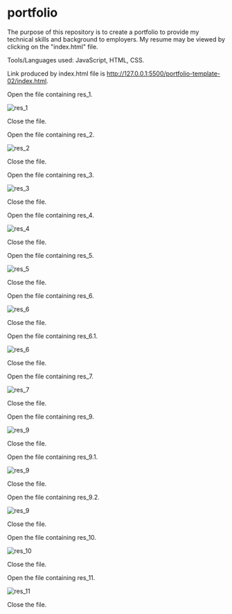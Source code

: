 # portfolio

The purpose of this repository is to create a portfolio to provide my technical skills and background to employers. My resume may be viewed by clicking on the "index.html" file.

Tools/Languages used: JavaScript, HTML, CSS.

Link produced by index.html file is http://127.0.0.1:5500/portfolio-template-02/index.html.

Open the file containing res_1.

![res_1](/assets/images/res_1.png)

Close the file.

Open the file containing res_2.

![res_2](/assets/images/res_2.png)

Close the file.

Open the file containing res_3.

![res_3](/assets/images/res_3.png)

Close the file.

Open the file containing res_4.

![res_4](/assets/images/res_4.png)

Close the file.

Open the file containing res_5.

![res_5](/assets/images/res_5.png)

Close the file.

Open the file containing res_6.

![res_6](/assets/images/res_6.png)

Close the file.

Open the file containing res_6.1.

![res_6](/assets/images/res_6.1.png)

Close the file.

Open the file containing res_7.

![res_7](/assets/images/res_7.png)

Close the file.

Open the file containing res_9.

![res_9](/assets/images/res_9.png)

Close the file.

Open the file containing res_9.1.

![res_9](/assets/images/res_9.1.png)

Close the file.

Open the file containing res_9.2.

![res_9](/assets/images/res_9.2.png)

Close the file.

Open the file containing res_10.

![res_10](/assets/images/res_10.png)

Close the file.

Open the file containing res_11.

![res_11](/assets/images/res_11.png)

Close the file.
